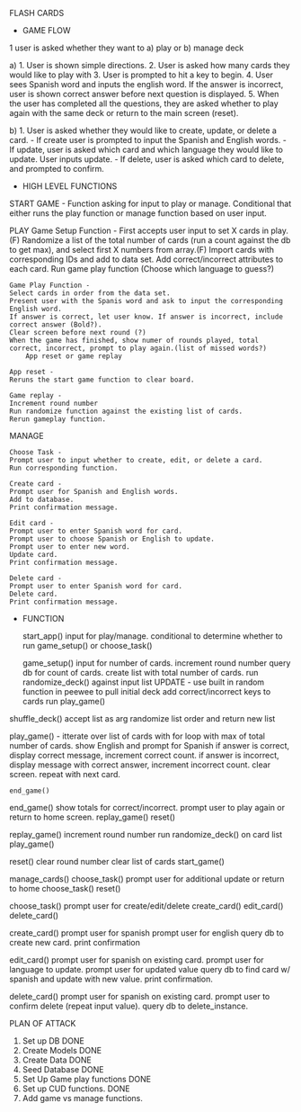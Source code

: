 FLASH CARDS

* GAME FLOW

1 user is asked whether they want to a) play or b) manage deck

a)  1. User is shown simple directions.
    2. User is asked how many cards they would like to play with 
    3. User is prompted to hit a key to begin.
    4. User sees Spanish word and inputs the english word.
        If the answer is incorrect, user is shown correct answer before next question is displayed.
    5. When the user has completed all the questions, they are asked whether to play again with the same deck or return to the main screen (reset).

b) 1. User is asked whether they would like to create, update, or delete a card.
    - If create user is prompted to input the Spanish and English words.
    - If update, user is asked which card and which language they would like to update. User inputs update.
    - If delete, user is asked which card to delete, and prompted to confirm.


* HIGH LEVEL FUNCTIONS

START GAME - 
    Function asking for input to play or manage. Conditional that either runs the play function or manage function based on user input. 

PLAY
    Game Setup Function - 
    First accepts user input to set X cards in play.(F)
    Randomize a list of the total number of cards (run a count against the db to get max), and select first X numbers from array.(F)
    Import cards with corresponding IDs and add to data set. 
    Add correct/incorrect attributes to each card.
    Run game play function
    (Choose which language to guess?)

    Game Play Function - 
    Select cards in order from the data set. 
    Present user with the Spanis word and ask to input the corresponding English word.
    If answer is correct, let user know. If answer is incorrect, include correct answer (Bold?). 
    Clear screen before next round (?)
    When the game has finished, show numer of rounds played, total correct, incorrect, prompt to play again.(list of missed words?)
        App reset or game replay

    App reset - 
    Reruns the start game function to clear board. 

    Game replay - 
    Increment round number
    Run randomize function against the existing list of cards. 
    Rerun gameplay function. 

MANAGE

    Choose Task - 
    Prompt user to input whether to create, edit, or delete a card. 
    Run corresponding function.

    Create card - 
    Prompt user for Spanish and English words. 
    Add to database. 
    Print confirmation message. 

    Edit card - 
    Prompt user to enter Spanish word for card. 
    Prompt user to choose Spanish or English to update. 
    Prompt user to enter new word. 
    Update card. 
    Print confirmation message. 

    Delete card - 
    Prompt user to enter Spanish word for card.
    Delete card.
    Print confirmation message. 

* FUNCTION

  start_app() 
    input for play/manage. 
    conditional to determine whether to run game_setup() or choose_task()

  game_setup()
    input for number of cards. 
    increment round number
    query db for count of cards.
    create list with total number of cards.
    run randomize_deck() against input list 
    UPDATE - use built in random function in peewee to pull initial deck
    add correct/incorrect keys to cards
    run play_game()

shuffle_deck() 
    accept list as arg
    randomize list order and 
    return new list

play_game() - 
    itterate over list of cards with for loop with max of total number of cards.
        show English and prompt for Spanish
        if answer is correct, display correct message, increment correct count. 
        if answer is incorrect, display message with correct answer, increment incorrect count.
        clear screen.
        repeat with next card. 

    end_game()

end_game()
    show totals for correct/incorrect.
    prompt user to play again or return to home screen.
        replay_game()
        reset()

replay_game()
    increment round number
    run randomize_deck() on card list
    play_game()

reset()
    clear round number 
    clear list of cards
    start_game()

manage_cards()
    choose_task()
    prompt user for additional update or return to home
        choose_task()
        reset()

choose_task()
    prompt user for create/edit/delete
        create_card()
        edit_card()
        delete_card()

create_card()
    prompt user for spanish
    prompt user for english
    query db to create new card.
    print confirmation

edit_card()
    prompt user for spanish on existing card.
    prompt user for language to update.
    prompt user for updated value
    query db to find card w/ spanish and update with new value.
    print confirmation.

delete_card()
    prompt user for spanish on existing card.
    prompt user to confirm delete (repeat input value).
    query db to delete_instance.

 PLAN OF ATTACK

1. Set up DB DONE
2. Create Models DONE
3. Create Data DONE
4. Seed Database DONE
5. Set Up Game play functions DONE
6. Set up CUD functions. DONE
7. Add game vs manage functions.
